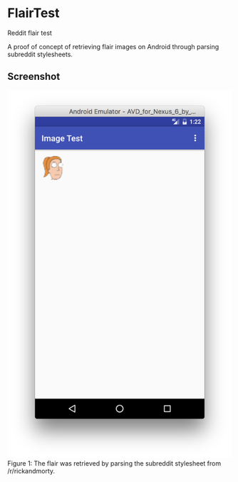 # FlairTest
Reddit flair test

A proof of concept of retrieving flair images on Android through parsing subreddit stylesheets.

## Screenshot
![screenshot](screenshot.png)
Figure 1: The flair was retrieved by parsing the subreddit stylesheet from /r/rickandmorty.
